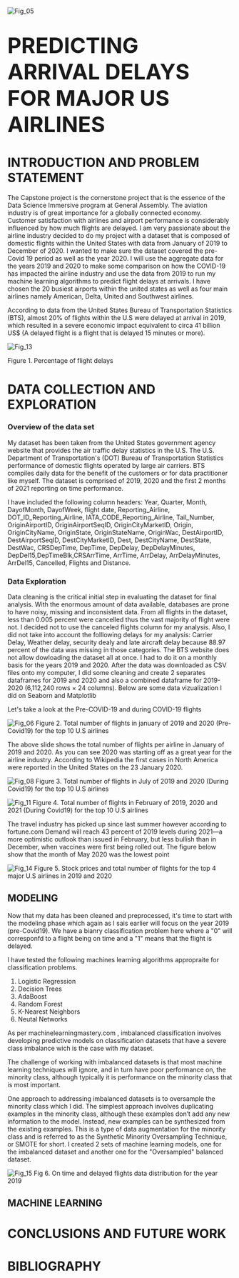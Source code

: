 ![Fig_05](img/fig_05.png)

# <font size="8"><b>PREDICTING ARRIVAL DELAYS FOR MAJOR US AIRLINES</b></font>

# INTRODUCTION AND PROBLEM STATEMENT

The Capstone project is the cornerstone project that is the essence of the Data Science Immersive program at General Assembly. The aviation industry is of great importance for a globally connected economy. Customer satisfaction with airlines and airport performance is considerably influenced by how much flights are delayed.
I am very passionate about the airline industry decided to do my project with a dataset that is composed of domestic flights within the United States with data from January of 2019 to December of 2020. I wanted to make sure the dataset covered the pre-Covid 19 period as well as the year 2020. I will use the aggregate data for the years 2019 and 2020 to make some comparison on how the COVID-19 has impacted the airline industry and use the data from 2019 to run my machine learning algorithms to predict flight delays at arrivals. I have chosen the 20 busiest airports within the united states as well as four main airlines namely American, Delta, United and Southwest airlines.

According to data from the United States Bureau of Transportation Statistics (BTS), almost 20% of flights within the U.S were delayed at arrival in 2019, which resulted in a severe economic impact equivalent to circa 41 billion US$ (A delayed flight is a flight that is delayed 15 minutes or more).

![Fig_13](img/fig_13.png)

Figure 1. Percentage of flight delays

# DATA COLLECTION AND EXPLORATION

### Overview of the data set

My dataset has been taken from the United States government agency website that provides the air traffic delay statistics in the U.S.
The U.S. Department of Transportation's (DOT) Bureau of Transportation Statistics performance of domestic flights operated by large air carriers. BTS compiles daily data for the benefit of the customers or for data practitioner like myself. The dataset is comprised of 2019, 2020 and the first 2 months of 2021 reporting on time performance.

I have included the following column headers: Year, Quarter, Month, DayofMonth, DayofWeek, flight date, Reporting_Airline, DOT_ID_Reporting_Airline, IATA_CODE_Reporting_Airline, Tail_Number, OriginAirportID, OriginAirportSeqID, OriginCityMarketID, Origin, OriginCityName, OriginState, OriginStateName, OriginWac, DestAirportID, DestAirportSeqID, DestCityMarketID, Dest, DestCityName, DestState, DestWac, CRSDepTime, DepTime, DepDelay, DepDelayMinutes, DepDel15,DepTimeBlk,CRSArrTime, ArrTime, ArrDelay, ArrDelayMinutes, ArrDel15, Cancelled, Flights and Distance.

### Data Exploration

Data cleaning is the critical initial step in evaluating the dataset for final analysis. With the enormous amount of data available, databases are prone to have noisy, missing and inconsistent data. 
From all flights in the dataset, less than 0.005 percent were cancelled thus the vast majority of flight were not. I decided not to use the canceled flights column for my analysis.
Also, I did not take into account the folllowing delays for my analysis: Carrier Delay, Weather delay, security dealy and late aircraft delay because 88.97 percent of the data was missing in those categories.
The BTS website does not allow dowloading the dataset all at once. I had to do it on a monthly basis for the years 2019 and 2020. After the data was downloaded as CSV files onto my computer, I did some cleaning and create 2 separates dataframes for 2019 and 2020 and also a combined dataframe for 2019-2020 (6,112,240 rows × 24 columns).
Below are some data vizualization I did on Seaborn and Matplotlib

Let's take a look at the Pre-COVID-19 and during COVID-19 flights

![Fig_06](img/fig_06.png)
Figure 2. Total number of flights in january of 2019 and 2020 (Pre-Covid19) for the top 10 U.S airlines

The above slide shows the total number of flights per airline in January of 2019 and 2020. As you can see 2020 was starting off as a great year for the airline industry. 
According to Wikipedia the first cases in North America were reported in the United States on the 23 January 2020.

![Fig_08](img/fig_08.png)
Figure 3. Total number of flights in July of 2019 and 2020 (During Covid19) for the top 10 U.S airlines

![Fig_11](img/fig_11.png)
Figure 4. Total number of flights in February of 2019, 2020 and 2021 (During Covid19) for the top 10 U.S airlines

The travel industry has picked up since last summer however according to fortune.com Demand will reach 43 percent of 2019 levels during 2021—a more optimistic outlook than issued in February, but less bullish than in December, when vaccines were first being rolled out.
The figure below show that the month of May 2020 was the lowest point

![Fig_14](img/fig_14.png)
Figure 5. Stock prices and total number of flights for the top 4 major U.S airlines in 2019 and 2020

## MODELING

Now that my data has been cleaned and preprocessed, it's time to start with the modeling phase which again as I sais earlier will focus on the year 2019 (pre-Covid19). We have a bianry classification problem here where a "0" will corresponfd to a flight being on time and a "1" means that the flight is delayed.

I have tested the following machines learning algorithms appropraite for classification problems.

1. Logistic Regression
2. Decision Trees
3. AdaBoost
4. Random Forest
5. K-Nearest Neighbors
6. Neutal Networks

As per machinelearningmastery.com , imbalanced classification involves developing predictive models on classification datasets that have a severe class imbalance wich is the case with my dataset.

The challenge of working with imbalanced datasets is that most machine learning techniques will ignore, and in turn have poor performance on, the minority class, although typically it is performance on the minority class that is most important.

One approach to addressing imbalanced datasets is to oversample the minority class which I did. The simplest approach involves duplicating examples in the minority class, although these examples don’t add any new information to the model. Instead, new examples can be synthesized from the existing examples. This is a type of data augmentation for the minority class and is referred to as the Synthetic Minority Oversampling Technique, or SMOTE for short.
I created 2 sets of machine learning models, one for the imbalanced dataset and another one for the "Oversampled" balanced dataset.

![Fig_15](img/fig_15.png)
Fig 6. On time and delayed flights data distribution for the year 2019

## MACHINE LEARNING















# CONCLUSIONS AND FUTURE WORK






# BIBLIOGRAPHY

